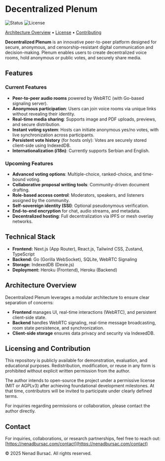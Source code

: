 # Decentralized Plenum

![Status](https://img.shields.io/badge/status-in_development-yellow) ![License](https://img.shields.io/badge/license-custom-lightgrey)

[Architecture Overview](./docs/ARCHITECTURE.md) • [License](./LICENSE.md) • [Contributing](./docs/CONTRIBUTING.md)

**Decentralized Plenum** is an innovative peer-to-peer platform designed for secure, anonymous, and censorship-resistant digital communication and decision-making. Plenum enables users to create decentralized voice rooms, hold anonymous or public votes, and securely share media.

## Features

### Current Features

- **Peer-to-peer audio rooms** powered by WebRTC (with Go-based signaling server).
- **Anonymous participation**: Users can join voice rooms via unique links without revealing their identity.
- **Real-time media sharing**: Supports image and PDF uploads, previews, and secure distribution.
- **Instant voting system**: Hosts can initiate anonymous yes/no votes, with live synchronization across participants.
- **Persistent vote history** (for hosts only): Votes are securely stored client-side using IndexedDB.
- **Internationalization (i18n)**: Currently supports Serbian and English.

### Upcoming Features

- **Advanced voting options**: Multiple-choice, ranked-choice, and time-bound voting.
- **Collaborative proposal writing tools**: Community-driven document drafting.
- **Role-based access control**: Moderators, speakers, and listeners assigned by the community.
- **Self-sovereign identity (SSI)**: Optional pseudonymous verification.
- **End-to-end encryption** for chat, audio streams, and metadata.
- **Decentralized hosting**: Full decentralization via IPFS or mesh overlay networks.

## Technical Stack

- **Frontend:** Next.js (App Router), React.js, Tailwind CSS, Zustand, TypeScript
- **Backend:** Go (Gorilla WebSocket), SQLite, WebRTC Signaling
- **Storage:** IndexedDB (Dexie.js)
- **Deployment:** Heroku (Frontend), Heroku (Backend)

## Architecture Overview

Decentralized Plenum leverages a modular architecture to ensure clear separation of concerns:

- **Frontend** manages UI, real-time interactions (WebRTC), and persistent client-side state.
- **Backend** handles WebRTC signaling, real-time message broadcasting, room state persistence, and synchronization.
- **Client-side storage** ensures data privacy and security via IndexedDB.

## Licensing and Contribution

This repository is publicly available for demonstration, evaluation, and educational purposes. Redistribution, modification, or reuse in any form is prohibited without explicit written permission from the author.

The author intends to open-source the project under a permissive license (MIT or AGPLv3) after achieving foundational development milestones. At that time, contributors will be invited to participate under clearly defined terms.

For inquiries regarding permissions or collaboration, please contact the author directly.

## Contact

For inquiries, collaborations, or research partnerships, feel free to reach out: [https://nenadbursac.com/contact](https://nenadbursac.com/contact)

© 2025 Nenad Bursać. All rights reserved.
